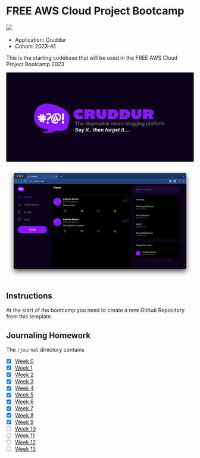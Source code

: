 # FREE AWS Cloud Project Bootcamp

![](https://codebuild.eu-west-2.amazonaws.com/badges?uuid=eyJlbmNyeXB0ZWREYXRhIjoic1ZpRjlLVnNGTXYvNERlTWUxTmpWU045K2JveXdiZTVTSUVmNktjWDdVdUJGc2dUdnN5R0RBUnRQeEpoZkZtaDZmeXFWdHpPeDQwTGFVM1NLOUZ6Y3JvPSIsIml2UGFyYW1ldGVyU3BlYyI6InplZCt3VWx4cnlrQ2xTYloiLCJtYXRlcmlhbFNldFNlcmlhbCI6MX0%3D&branch=main)

- Application: Cruddur
- Cohort: 2023-A1

This is the starting codebase that will be used in the FREE AWS Cloud Project Bootcamp 2023

![Cruddur Graphic](_docs/assets/cruddur-banner.jpg)

![Cruddur Screenshot](_docs/assets/cruddur-screenshot.png)

## Instructions

At the start of the bootcamp you need to create a new Github Repository from this template.

## Journaling Homework

The `/journal` directory contains

- [x] [Week 0](journal/week0.md)
- [x] [Week 1](journal/week1.md)
- [x] [Week 2](journal/week2.md)
- [x] [Week 3](journal/week3.md)
- [x] [Week 4](journal/week4.md)
- [x] [Week 5](journal/week5.md)
- [x] [Week 6](journal/week6.md)
- [x] [Week 7](journal/week7.md)
- [x] [Week 8](journal/week8.md)
- [x] [Week 9](journal/week9.md)
- [ ] [Week 10](journal/week10.md)
- [ ] [Week 11](journal/week11.md)
- [ ] [Week 12](journal/week12.md)
- [ ] [Week 13](journal/week13.md)
